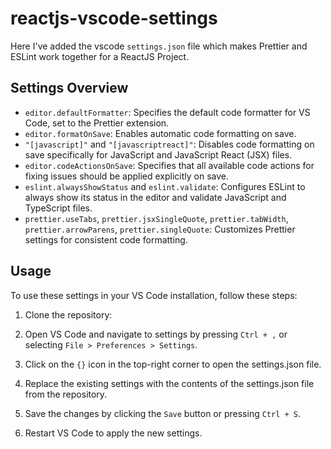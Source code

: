 # reactjs-vscode-settings
Here I've added the vscode `settings.json` file which makes Prettier and ESLint work together for a ReactJS Project.

## Settings Overview

- `editor.defaultFormatter`: Specifies the default code formatter for VS Code, set to the Prettier extension.
- `editor.formatOnSave`: Enables automatic code formatting on save.
- `"[javascript]"` and `"[javascriptreact]"`: Disables code formatting on save specifically for JavaScript and JavaScript React (JSX) files.
- `editor.codeActionsOnSave`: Specifies that all available code actions for fixing issues should be applied explicitly on save.
- `eslint.alwaysShowStatus` and `eslint.validate`: Configures ESLint to always show its status in the editor and validate JavaScript and TypeScript files.
- `prettier.useTabs`, `prettier.jsxSingleQuote`, `prettier.tabWidth`, `prettier.arrowParens`, `prettier.singleQuote`: Customizes Prettier settings for consistent code formatting.

## Usage

To use these settings in your VS Code installation, follow these steps:

1. Clone the repository:

2. Open VS Code and navigate to settings by pressing `Ctrl + ,` or selecting `File > Preferences > Settings`.

3. Click on the `{}` icon in the top-right corner to open the settings.json file.

4. Replace the existing settings with the contents of the settings.json file from the repository.

5. Save the changes by clicking the `Save` button or pressing `Ctrl + S`.

6. Restart VS Code to apply the new settings.

